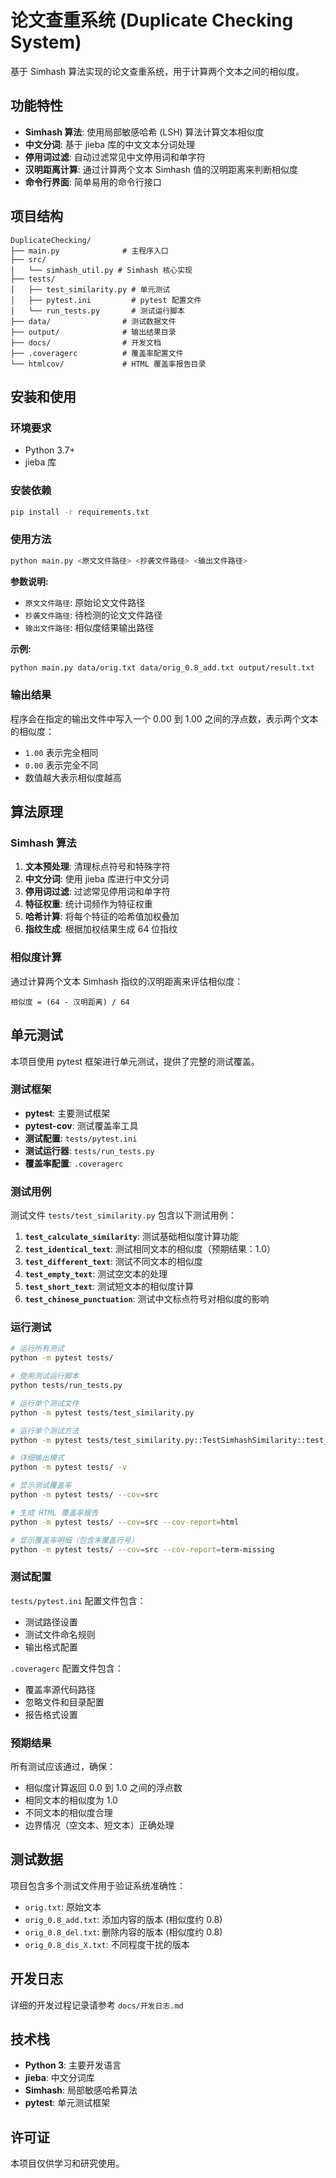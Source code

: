 # 论文查重系统 (Duplicate Checking System)

基于 Simhash 算法实现的论文查重系统，用于计算两个文本之间的相似度。

## 功能特性

- **Simhash 算法**: 使用局部敏感哈希 (LSH) 算法计算文本相似度
- **中文分词**: 基于 jieba 库的中文文本分词处理
- **停用词过滤**: 自动过滤常见中文停用词和单字符
- **汉明距离计算**: 通过计算两个文本 Simhash 值的汉明距离来判断相似度
- **命令行界面**: 简单易用的命令行接口

## 项目结构

```
DuplicateChecking/
├── main.py              # 主程序入口
├── src/
│   └── simhash_util.py # Simhash 核心实现
├── tests/
│   ├── test_similarity.py # 单元测试
│   ├── pytest.ini         # pytest 配置文件
│   └── run_tests.py       # 测试运行脚本
├── data/                # 测试数据文件
├── output/              # 输出结果目录
├── docs/                # 开发文档
├── .coveragerc          # 覆盖率配置文件
└── htmlcov/             # HTML 覆盖率报告目录
```

## 安装和使用

### 环境要求

- Python 3.7+
- jieba 库

### 安装依赖

```bash
pip install -r requirements.txt
```

### 使用方法

```bash
python main.py <原文文件路径> <抄袭文件路径> <输出文件路径>
```

**参数说明:**
- `原文文件路径`: 原始论文文件路径
- `抄袭文件路径`: 待检测的论文文件路径
- `输出文件路径`: 相似度结果输出路径

**示例:**

```bash
python main.py data/orig.txt data/orig_0.8_add.txt output/result.txt
```

### 输出结果

程序会在指定的输出文件中写入一个 0.00 到 1.00 之间的浮点数，表示两个文本的相似度：
- `1.00` 表示完全相同
- `0.00` 表示完全不同
- 数值越大表示相似度越高

## 算法原理

### Simhash 算法

1. **文本预处理**: 清理标点符号和特殊字符
2. **中文分词**: 使用 jieba 库进行中文分词
3. **停用词过滤**: 过滤常见停用词和单字符
4. **特征权重**: 统计词频作为特征权重
5. **哈希计算**: 将每个特征的哈希值加权叠加
6. **指纹生成**: 根据加权结果生成 64 位指纹

### 相似度计算

通过计算两个文本 Simhash 指纹的汉明距离来评估相似度：
```
相似度 = (64 - 汉明距离) / 64
```

## 单元测试

本项目使用 pytest 框架进行单元测试，提供了完整的测试覆盖。

### 测试框架
- **pytest**: 主要测试框架
- **pytest-cov**: 测试覆盖率工具
- **测试配置**: `tests/pytest.ini`
- **测试运行器**: `tests/run_tests.py`
- **覆盖率配置**: `.coveragerc`

### 测试用例

测试文件 `tests/test_similarity.py` 包含以下测试用例：

1. **`test_calculate_similarity`**: 测试基础相似度计算功能
2. **`test_identical_text`**: 测试相同文本的相似度（预期结果：1.0）
3. **`test_different_text`**: 测试不同文本的相似度
4. **`test_empty_text`**: 测试空文本的处理
5. **`test_short_text`**: 测试短文本的相似度计算
6. **`test_chinese_punctuation`**: 测试中文标点符号对相似度的影响

### 运行测试

```bash
# 运行所有测试
python -m pytest tests/

# 使用测试运行脚本
python tests/run_tests.py

# 运行单个测试文件
python -m pytest tests/test_similarity.py

# 运行单个测试方法
python -m pytest tests/test_similarity.py::TestSimhashSimilarity::test_identical_text

# 详细输出模式
python -m pytest tests/ -v

# 显示测试覆盖率
python -m pytest tests/ --cov=src

# 生成 HTML 覆盖率报告
python -m pytest tests/ --cov=src --cov-report=html

# 显示覆盖率明细（包含未覆盖行号）
python -m pytest tests/ --cov=src --cov-report=term-missing
```

### 测试配置

`tests/pytest.ini` 配置文件包含：
- 测试路径设置
- 测试文件命名规则
- 输出格式配置

`.coveragerc` 配置文件包含：
- 覆盖率源代码路径
- 忽略文件和目录配置
- 报告格式设置

### 预期结果

所有测试应该通过，确保：
- 相似度计算返回 0.0 到 1.0 之间的浮点数
- 相同文本的相似度为 1.0
- 不同文本的相似度合理
- 边界情况（空文本、短文本）正确处理

## 测试数据

项目包含多个测试文件用于验证系统准确性：
- `orig.txt`: 原始文本
- `orig_0.8_add.txt`: 添加内容的版本 (相似度约 0.8)
- `orig_0.8_del.txt`: 删除内容的版本 (相似度约 0.8)
- `orig_0.8_dis_X.txt`: 不同程度干扰的版本

## 开发日志

详细的开发过程记录请参考 `docs/开发日志.md`

## 技术栈

- **Python 3**: 主要开发语言
- **jieba**: 中文分词库
- **Simhash**: 局部敏感哈希算法
- **pytest**: 单元测试框架

## 许可证

本项目仅供学习和研究使用。
